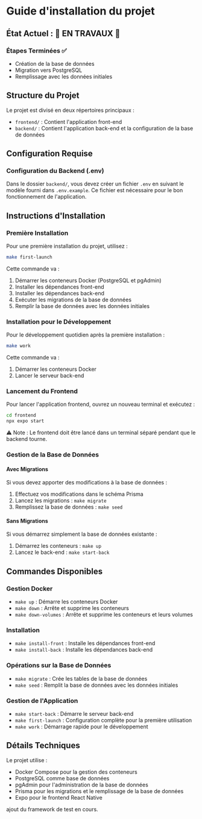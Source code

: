 # Guide d'installation du projet

## État Actuel : 🚧 EN TRAVAUX 🚧

### Étapes Terminées ✅

- Création de la base de données
- Migration vers PostgreSQL
- Remplissage avec les données initiales

## Structure du Projet

Le projet est divisé en deux répertoires principaux :

- `frontend/` : Contient l'application front-end
- `backend/` : Contient l'application back-end et la configuration de la base de données

## Configuration Requise

### Configuration du Backend (.env)

Dans le dossier `backend/`, vous devez créer un fichier `.env` en suivant le modèle fourni dans `.env.example`. Ce fichier est nécessaire pour le bon fonctionnement de l'application.

## Instructions d'Installation

### Première Installation

Pour une première installation du projet, utilisez :

```bash
make first-launch
```

Cette commande va :

1. Démarrer les conteneurs Docker (PostgreSQL et pgAdmin)
2. Installer les dépendances front-end
3. Installer les dépendances back-end
4. Exécuter les migrations de la base de données
5. Remplir la base de données avec les données initiales

### Installation pour le Développement

Pour le développement quotidien après la première installation :

```bash
make work
```

Cette commande va :

1. Démarrer les conteneurs Docker
2. Lancer le serveur back-end

### Lancement du Frontend

Pour lancer l'application frontend, ouvrez un nouveau terminal et exécutez :

```bash
cd frontend
npx expo start
```

⚠️ Note : Le frontend doit être lancé dans un terminal séparé pendant que le backend tourne.

### Gestion de la Base de Données

#### Avec Migrations

Si vous devez apporter des modifications à la base de données :

1. Effectuez vos modifications dans le schéma Prisma
2. Lancez les migrations : `make migrate`
3. Remplissez la base de données : `make seed`

#### Sans Migrations

Si vous démarrez simplement la base de données existante :

1. Démarrez les conteneurs : `make up`
2. Lancez le back-end : `make start-back`

## Commandes Disponibles

### Gestion Docker

- `make up` : Démarre les conteneurs Docker
- `make down` : Arrête et supprime les conteneurs
- `make down-volumes` : Arrête et supprime les conteneurs et leurs volumes

### Installation

- `make install-front` : Installe les dépendances front-end
- `make install-back` : Installe les dépendances back-end

### Opérations sur la Base de Données

- `make migrate` : Crée les tables de la base de données
- `make seed` : Remplit la base de données avec les données initiales

### Gestion de l'Application

- `make start-back` : Démarre le serveur back-end
- `make first-launch` : Configuration complète pour la première utilisation
- `make work` : Démarrage rapide pour le développement

## Détails Techniques

Le projet utilise :

- Docker Compose pour la gestion des conteneurs
- PostgreSQL comme base de données
- pgAdmin pour l'administration de la base de données
- Prisma pour les migrations et le remplissage de la base de données
- Expo pour le frontend React Native


ajout du framework de test en cours.